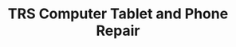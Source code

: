 ---
title: "TRS Computer Tablet and Phone Repair"
url: /forest-hills/trs-computer-tablet-and-phone-repair/
shop: computer
---